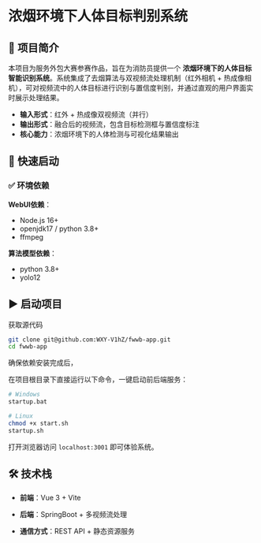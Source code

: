 # 浓烟环境下人体目标判别系统

## 📌 项目简介

本项目为服务外包大赛参赛作品，旨在为消防员提供一个 **浓烟环境下的人体目标智能识别系统**。系统集成了去烟算法与双视频流处理机制（红外相机 + 热成像相机），可对视频流中的人体目标进行识别与置信度判别，并通过直观的用户界面实时展示处理结果。

- **输入形式**：红外 + 热成像双视频流（并行）
- **输出形式**：融合后的视频流，包含目标检测框与置信度标注
- **核心能力**：浓烟环境下的人体检测与可视化结果输出

## 🚀 快速启动

### ✅ 环境依赖

**WebUI依赖**：

- Node.js 16+
- openjdk17 / python 3.8+
- ffmpeg

**算法模型依赖**：

- python 3.8+
- yolo12

## ▶️ 启动项目

获取源代码

```bash
git clone git@github.com:WXY-V1hZ/fwwb-app.git
cd fwwb-app
```

确保依赖安装完成后，

在项目根目录下直接运行以下命令，一键启动前后端服务：

```bash
# Windows
startup.bat

# Linux
chmod +x start.sh
startup.sh
```

打开浏览器访问 `localhost:3001` 即可体验系统。

## 🛠️ 技术栈

- **前端**：Vue 3 + Vite
    
- **后端**：SpringBoot + 多视频流处理
    
- **通信方式**：REST API + 静态资源服务
    
